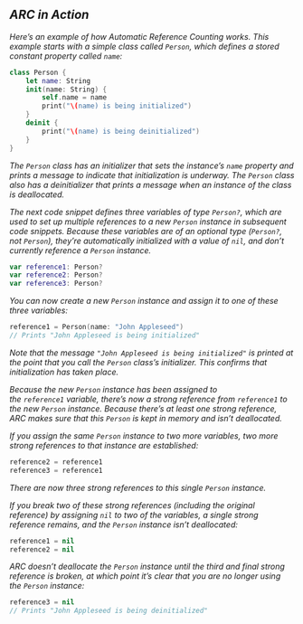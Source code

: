 ## *ARC in Action*

*Here’s an example of how Automatic Reference Counting works. This example starts with a simple class called `Person`, which defines a stored constant property called `name`:*

```swift
class Person {
    let name: String
    init(name: String) {
        self.name = name
        print("\(name) is being initialized")
    }
    deinit {
        print("\(name) is being deinitialized")
    }
}
```

*The `Person` class has an initializer that sets the instance’s `name` property and prints a message to indicate that initialization is underway. The `Person` class also has a deinitializer that prints a message when an instance of the class is deallocated.*

*The next code snippet defines three variables of type `Person?`, which are used to set up multiple references to a new `Person` instance in subsequent code snippets. Because these variables are of an optional type (`Person?`, not `Person`), they’re automatically initialized with a value of `nil`, and don’t currently reference a `Person` instance.*

```swift
var reference1: Person?
var reference2: Person?
var reference3: Person?
```

*You can now create a new `Person` instance and assign it to one of these three variables:*

```swift
reference1 = Person(name: "John Appleseed")
// Prints "John Appleseed is being initialized"
```

*Note that the message `"John Appleseed is being initialized"` is printed at the point that you call the `Person` class’s initializer. This confirms that initialization has taken place.*

*Because the new `Person` instance has been assigned to the `reference1` variable, there’s now a strong reference from `reference1` to the new `Person` instance. Because there’s at least one strong reference, ARC makes sure that this `Person` is kept in memory and isn’t deallocated.*

*If you assign the same `Person` instance to two more variables, two more strong references to that instance are established:*

```swift
reference2 = reference1
reference3 = reference1
```

*There are now three strong references to this single `Person` instance.*

*If you break two of these strong references (including the original reference) by assigning `nil` to two of the variables, a single strong reference remains, and the `Person` instance isn’t deallocated:*

```swift
reference1 = nil
reference2 = nil
```

*ARC doesn’t deallocate the `Person` instance until the third and final strong reference is broken, at which point it’s clear that you are no longer using the `Person` instance:*

```swift
reference3 = nil
// Prints "John Appleseed is being deinitialized"
```
